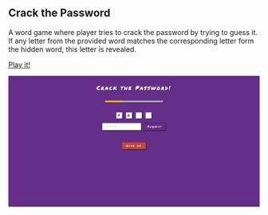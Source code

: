 ## Crack the Password

A word game where player tries to crack the password by trying to guess it.
If any letter from the provided word matches the corresponding letter form the 
hidden word, this letter is revealed. 

[Play it!](https://ertrzyiks.github.io/guess-the-password/)

![](screenshot.jpg)
